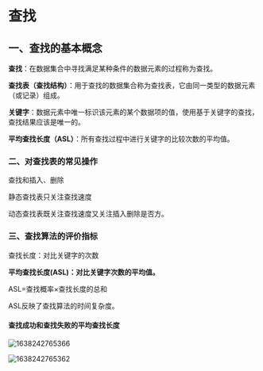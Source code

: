 # 查找

## 一、查找的基本概念

**查找**：在数据集合中寻找满足某种条件的数据元素的过程称为查找。 

**查找表（查找结构）**：用于查找的数据集合称为查找表，它由同一类型的数据元素（或记录）组成。 

**关键字**：数据元素中唯一标识该元素的某个数据项的值，使用基于关键字的查找，查找结果应该是唯一的。

**平均查找长度（ASL）**：所有查找过程中进行关键字的比较次数的平均值。

### 二、对查找表的常见操作

查找和插入、删除

静态查找表只关注查找速度

动态查找表既关注查找速度又关注插入删除是否方。

### 三、查找算法的评价指标

查找长度：对比关键字的次数

**平均查找长度(ASL)：对比关键字次数的平均值。**

ASL=查找概率×查找长度的总和

ASL反映了查找算法的时间复杂度。

#### 查找成功和查找失败的平均查找长度

![1638242765366](https://github.com/oxyanyano/2022-WangDao-CS-DS-Notes/raw/main/images/1638242765366.jpg)

![1638242765362](https://github.com/oxyanyano/2022-WangDao-CS-DS-Notes/raw/main/images/1638242765362.jpg)